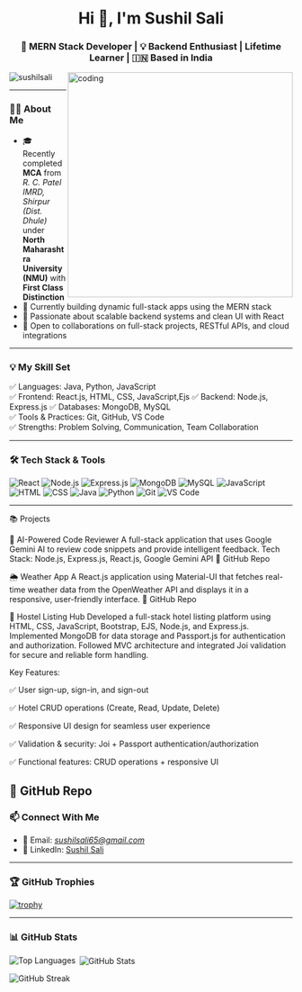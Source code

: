 <h1 align="center">Hi 👋, I'm Sushil Sali</h1>
<h3 align="center">🚀 MERN Stack Developer | 💡 Backend Enthusiast | Lifetime Learner | 🇮🇳 Based in India</h3>

<img align="right" alt="coding" width="400" src="https://png.pngtree.com/background/20250128/original/pngtree-a-cartoon-boy-wearing-glasses-and-hoodie-is-coding-on-his-picture-image_16247383.jpg" />

<p align="left">
  <img src="https://komarev.com/ghpvc/?username=sushilsali&label=Profile%20views&color=0e75b6&style=flat" alt="sushilsali" />
</p>

---

### 👨‍💻 About Me

- 🎓 Recently completed **MCA** from *R. C. Patel IMRD, Shirpur (Dist. Dhule)* under **North Maharashtra University (NMU)** with **First Class Distinction**
- 🌱 Currently building dynamic full-stack apps using the MERN stack  
- 🧠 Passionate about scalable backend systems and clean UI with React  
- 💬 Open to collaborations on full-stack projects, RESTful APIs, and cloud integrations

---

### 💡 My Skill Set

✅ Languages: Java, Python, JavaScript  
✅ Frontend: React.js, HTML, CSS, JavaScript,Ejs 
✅ Backend: Node.js, Express.js
✅ Databases: MongoDB, MySQL  
✅ Tools & Practices: Git, GitHub, VS Code  
✅ Strengths: Problem Solving, Communication, Team Collaboration

---

### 🛠 Tech Stack & Tools

![React](https://img.shields.io/badge/React-%2320232a.svg?style=for-the-badge&logo=react&logoColor=%2361DAFB)
![Node.js](https://img.shields.io/badge/Node.js-339933?style=for-the-badge&logo=nodedotjs&logoColor=white)
![Express.js](https://img.shields.io/badge/Express.js-000000?style=for-the-badge&logo=express&logoColor=white)
![MongoDB](https://img.shields.io/badge/MongoDB-%2347A248.svg?style=for-the-badge&logo=mongodb&logoColor=white)
![MySQL](https://img.shields.io/badge/MySQL-%2300f.svg?style=for-the-badge&logo=mysql&logoColor=white)
![JavaScript](https://img.shields.io/badge/JavaScript-F7DF1E?style=for-the-badge&logo=javascript&logoColor=black)
![HTML](https://img.shields.io/badge/HTML-%23E34F26.svg?style=for-the-badge&logo=html5&logoColor=white)
![CSS](https://img.shields.io/badge/CSS-%231572B6.svg?style=for-the-badge&logo=css3&logoColor=white)
![Java](https://img.shields.io/badge/Java-%23007396.svg?style=for-the-badge&logo=java&logoColor=white)
![Python](https://img.shields.io/badge/Python-%233776AB.svg?style=for-the-badge&logo=python&logoColor=white)
![Git](https://img.shields.io/badge/Git-%23F05033.svg?style=for-the-badge&logo=git&logoColor=white)
![VS Code](https://img.shields.io/badge/VSCode-%23007ACC.svg?style=for-the-badge&logo=visual-studio-code&logoColor=white)

---
📚 Projects

🧠 AI-Powered Code Reviewer
A full-stack application that uses Google Gemini AI to review code snippets and provide intelligent feedback.
Tech Stack: Node.js, Express.js, React.js, Google Gemini API
🔗 GitHub Repo

🌦 Weather App
A React.js application using Material-UI that fetches real-time weather data from the OpenWeather API and displays it in a responsive, user-friendly interface.
🔗 GitHub Repo

🏨 Hostel Listing Hub
Developed a full-stack hotel listing platform using HTML, CSS, JavaScript, Bootstrap, EJS, Node.js, and Express.js. Implemented MongoDB for data storage and Passport.js for authentication and authorization. Followed MVC architecture and integrated Joi validation for secure and reliable form handling.

Key Features:

✅ User sign-up, sign-in, and sign-out

✅ Hotel CRUD operations (Create, Read, Update, Delete)

✅ Responsive UI design for seamless user experience

✅ Validation & security: Joi + Passport authentication/authorization

✅ Functional features: CRUD operations + responsive UI

🔗 GitHub Repo
---

### 📫 Connect With Me

- 📧 Email: *sushilsali65@gmail.com*  
- 💼 LinkedIn: [Sushil Sali](https://www.linkedin.com/in/sushil-sali-23a939260)  

---

### 🏆 GitHub Trophies

[![trophy](https://github-profile-trophy.vercel.app/?username=sushilsali&theme=radical)](https://github.com/ryo-ma/github-profile-trophy)

---

### 📊 GitHub Stats

<p><img align="left" src="https://github-readme-stats.vercel.app/api/top-langs?username=sushilsali&show_icons=true&locale=en&layout=compact" alt="Top Languages" /></p>

<p>&nbsp;<img align="center" src="https://github-readme-stats.vercel.app/api?username=sushilsali&show_icons=true&locale=en" alt="GitHub Stats" /></p>

<p><img align="center" src="https://github-readme-streak-stats.herokuapp.com/?user=sushilsali&" alt="GitHub Streak" /></p>

